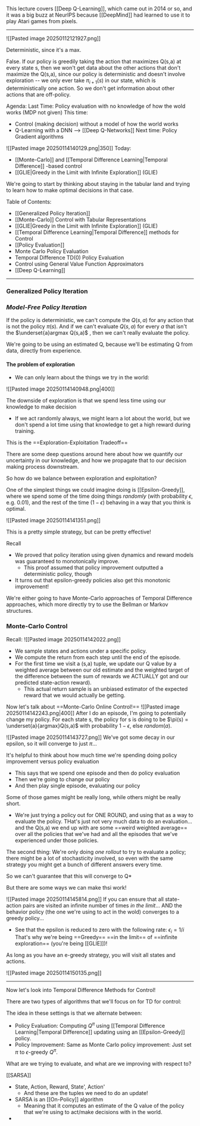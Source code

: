 
This lecture covers [[Deep Q-Learning]], which came out in 2014 or so, and it was a big buzz at NeurIPS because [[DeepMind]] had learned to use it to play Atari games from pixels.

-----
![[Pasted image 20250112121927.png]]

Deterministic, since it's a max.

False. If our policy is greedily taking the action that maximizes Q(s,a) at every state s, then we won't get data about the other actions that don't maximize the Q(s,a), since our policy is deterministic and doesn't involve exploration -- we only ever take $\pi_{i+1}(s)$ in our state, which is deterministically one action. So we don't get information about other actions that are off-policy.

Agenda:
Last Time: Policy evaluation with no knowledge of how the wold works (MDP not given)
This time:
- Control (making decision) without a model of how the world works
- Q-Learning with a DNN --> [[Deep Q-Networks]]
Next time: Policy Gradient algorithms

![[Pasted image 20250114140129.png|350]]
Today:
- [[Monte-Carlo]] and [[Temporal Difference Learning|Temporal Difference]] -based control
- [[GLIE|Greedy in the Limit with Infinite Exploration]] (GLIE)

We're going to start by thinking about staying in the tabular land and trying to learn how to make optimal decisions in that case.

Table of Contents:
- [[Generalized Policy Iteration]]
- [[Monte-Carlo]] Control with Tabular Representations
- [[GLIE|Greedy in the Limit with Infinite Exploration]] (GLIE)
- [[Temporal Difference Learning|Temporal Difference]] methods for Control
- [[Policy Evaluation]]
- Monte Carlo Policy Evaluation
- Temporal Difference TD(0) Policy Evaluation
- Control using General Value Function Approximators
- [[Deep Q-Learning]]


----------

### Generalized Policy Iteration

### *Model-Free Policy Iteration*

If the policy is deterministic, we can't compute the $Q(s,a)$ for any action that is not the policy $\pi(s)$. And if we can't evaluate $Q(s,a)$ for every $a$ that isn't the $\underset{a}argmax Q(s,a)$ , then we can't really evaluate the policy.

We're going to be using an estimated Q, because we'll be estimating Q from data, directly from experience.

#### The problem of exploration
- We can only learn about the things we try in the world:

![[Pasted image 20250114140948.png|400]]

The downside of exploration is that we spend less time using our knowledge to make decision
- If we act randomly always, we might learn a lot about the world, but we don't spend a lot time using that knowledge to get a high reward during training.

This is the ==Exploration-Exploitation Tradeoff==

There are some deep questions around here about how we quantify our uncertainty in our knowledge, and how we propagate that to our decision making process downstream.

So how do we balance between exploration and exploitation?

One of the simplest things we could imagine doing is [[Epsilon-Greedy]], where we spend some of the time doing things *randomly* (with probability $\epsilon$, e.g. 0.01), and the rest of the time ($1 - \epsilon$) behaving in a way that you think is optimal.

![[Pasted image 20250114141351.png]]

This is a pretty simple strategy, but can be pretty effective!


Recall
- We proved that policy iteration using given dynamics and reward models was guaranteed to monotonically improve.
	- This proof assumed that policy improvement outputted a deterministic policy, though
- It turns out that epsilon-greedy policies also get this monotonic improvement!

We're either going to have Monte-Carlo approaches of Temporal Difference approaches, which more directly try to use the Bellman or Markov structures.
### Monte-Carlo Control

Recall:
![[Pasted image 20250114142022.png]]
- We sample states and actions under a specific policy. 
- We compute the return from each step until the end of the episode.
- For the first time we visit a (s,a) tuple, we update our Q value by a weighted average between our old estimate and the weighted target of the difference between the sum of rewards we ACTUALLY got and our predicted state-action reward).
	- This actual return sample is an unbiased estimator of the expected reward that we would actually be getting.

Now let's talk about ==Monte-Carlo Online Control!==
![[Pasted image 20250114142243.png|400]]
After I do an episode, I'm going to potentially change my policy. 
For each state s, the policy for s is doing to be $\pi(s) = \underset{a}{argmax}Q(s,a)$ with probability $1-\epsilon$, else $random(a)$.


![[Pasted image 20250114143727.png]]
We've got some decay in our epsilon, so it will converge to just $\pi$... 

It's helpful to think about how much time we're spending doing policy improvement versus policy evaluation
- This says that we spend one episode and then do policy evaluation
- Then we're going to change our policy
- And then play single episode, evaluating our policy 

Some of those games might be really long, while others might be really short. 
- We're just trying a policy out for ONE ROUND, and using that as a way to evaluate the policy. THat's just not very much data to do an evaluation... and the Q(s,a) we end up with are some ==weird weighted average== over all the policies that we've had and all the episodes that we've experienced under those policies.

The second thing: We're only doing *one rollout* to try to evaluate a policy; there might be a lot of stochasticity involved, so even with the same strategy you might get a bunch of different answers every time.

So we can't guarantee that this will converge to Q*

But there are some ways we can make thsi work!

![[Pasted image 20250114145814.png]]
If you can ensure that all state-action pairs are visited an infinite number of times *in the limit*... AND the behavior policy (the one we're using to act in the wold) converges to a greedy policy...
- See that the epsilon is reduced to zero with the following rate: $\epsilon_i = 1/i$
That's why we're being ==Greedy== ==in the limit== of ==infinite exploration== (you're being [[GLIE]])!

As long as you have an e-greedy strategy, you will visit all states and actions.

![[Pasted image 20250114150135.png]]

-----

Now let's look into Temporal Difference Methods for Control!

There are two types of algorithms that we'll focus on for TD for control:

The idea in these settings is that we alternate between:
- Policy Evaluation: Computing $Q^\pi$ using [[Temporal Difference Learning|Temporal Difference]] updating using an [[Epsilon-Greedy]] policy.
- Policy Improvement: Same as Monte Carlo policy improvement: Just set $\pi$ to $\epsilon$-greedy $Q^\pi$.

What are we trying to evaluate, and what are we improving with respect to?

[[SARSA]]
- State, Action, Reward, State', Action'
	- And these are the tuples we need to do an update!
- SARSA is an [[On-Policy]] algorithm
	- Meaning that it computes an estimate of the Q value of the policy that we're using to act/make decisions with in the world.
- 


 






























